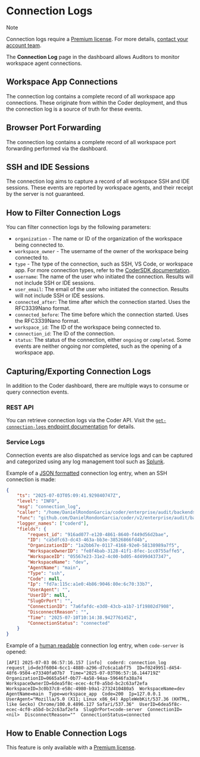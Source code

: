 # Connection Logs

> [!NOTE]
> Connection logs require a
> [Premium license](https://coder.com/pricing#compare-plans).
> For more details, [contact your account team](https://coder.com/contact).

The **Connection Log** page in the dashboard allows Auditors to monitor workspace agent connections.

## Workspace App Connections

The connection log contains a complete record of all workspace app connections.
These originate from within the Coder deployment, and thus the connection log
is a source of truth for these events.

## Browser Port Forwarding

The connection log contains a complete record of all workspace port forwarding
performed via the dashboard.

## SSH and IDE Sessions

The connection log aims to capture a record of all workspace SSH and IDE sessions.
These events are reported by workspace agents, and their receipt by the server
is not guaranteed.

## How to Filter Connection Logs

You can filter connection logs by the following parameters:

- `organization` - The name or ID of the organization of the workspace being
     connected to.
- `workspace_owner` - The username of the owner of the workspace being connected
    to.
- `type` - The type of the connection, such as SSH, VS Code, or workspace app.
    For more connection types, refer to the
    [CoderSDK documentation](https://pkg.go.dev/github.com/DanielRondonGarcia/coder/v2/codersdk#ConnectionType).
- `username`: The name of the user who initiated the connection.
   Results will not include SSH or IDE sessions.
- `user_email`: The email of the user who initiated the connection.
   Results will not include SSH or IDE sessions.
- `connected_after`: The time after which the connection started.
   Uses the RFC3339Nano format.
- `connected_before`: The time before which the connection started.
   Uses the RFC3339Nano format.
- `workspace_id`: The ID of the workspace being connected to.
- `connection_id`: The ID of the connection.
- `status`: The status of the connection, either `ongoing` or `completed`.
     Some events are neither ongoing nor completed, such as the opening of a
     workspace app.

## Capturing/Exporting Connection Logs

In addition to the Coder dashboard, there are multiple ways to consume or query
connection events.

### REST API

You can retrieve connection logs via the Coder API.
Visit the
[`get-connection-logs` endpoint documentation](../../reference/api/enterprise.md#get-connection-logs)
for details.

### Service Logs

Connection events are also dispatched as service logs and can be captured and
categorized using any log management tool such as [Splunk](https://splunk.com).

Example of a [JSON formatted](../../reference/cli/server.md#--log-json)
connection log entry, when an SSH connection is made:

```json
{
    "ts": "2025-07-03T05:09:41.929840747Z",
    "level": "INFO",
    "msg": "connection_log",
    "caller": "/home/DanielRondonGarcia/coder/enterprise/audit/backends/slog.go:38",
    "func": "github.com/DanielRondonGarcia/coder/v2/enterprise/audit/backends.(*SlogExporter).ExportStruct",
    "logger_names": ["coderd"],
    "fields": {
        "request_id": "916ad077-e120-4861-8640-f449d56d2bae",
        "ID": "ca5dfc63-dc43-463a-bb3e-38526866fd4b",
        "OrganizationID": "1a2bb67e-0117-4168-92e0-58138989a7f5",
        "WorkspaceOwnerID": "fe8f4bab-3128-41f1-8fec-1cc0755affe5",
        "WorkspaceID": "05567e23-31e2-4c00-bd05-4d499d437347",
        "WorkspaceName": "dev",
        "AgentName": "main",
        "Type": "ssh",
        "Code": null,
        "Ip": "fd7a:115c:a1e0:4b86:9046:80e:6c70:33b7",
        "UserAgent": "",
        "UserID": null,
        "SlugOrPort": "",
        "ConnectionID": "7a6fafdc-e3d0-43cb-a1b7-1f19802d7908",
        "DisconnectReason": "",
        "Time": "2025-07-10T10:14:38.942776145Z",
        "ConnectionStatus": "connected"
    }
}
```

Example of a [human readable](../../reference/cli/server.md#--log-human)
connection log entry, when `code-server` is opened:

```console
[API] 2025-07-03 06:57:16.157 [info]  coderd: connection_log  request_id=de3f6004-6cc1-4880-a296-d7c6ca1abf75  ID=f0249951-d454-48f6-9504-e73340fa07b7  Time="2025-07-03T06:57:16.144719Z"  OrganizationID=0665a54f-0b77-4a58-94aa-59646fa38a74  WorkspaceOwnerID=6dea5f8c-ecec-4cf0-a5bd-bc2c63af2efa  WorkspaceID=3c0b37c8-e58c-4980-b9a1-2732410480a5  WorkspaceName=dev  AgentName=main  Type=workspace_app  Code=200  Ip=127.0.0.1  UserAgent="Mozilla/5.0 (X11; Linux x86_64) AppleWebKit/537.36 (KHTML, like Gecko) Chrome/100.0.4896.127 Safari/537.36"  UserID=6dea5f8c-ecec-4cf0-a5bd-bc2c63af2efa  SlugOrPort=code-server  ConnectionID=<nil>  DisconnectReason=""  ConnectionStatus=connected
```

## How to Enable Connection Logs

This feature is only available with a [Premium license](../licensing/index.md).
